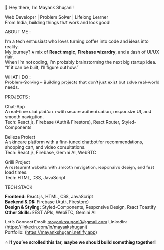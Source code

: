 👋 Hey there, I'm Mayank Shugani!

Web Developer | Problem Solver | Lifelong Learner  
From India, building things that work and look good!  

ABOUT ME :

I’m a tech enthusiast who loves turning coffee into code and ideas into reality.  
My journey? A mix of **React magic**, **Firebase wizardry**, and a dash of UI/UX flair.  
When I’m not coding, I’m probably brainstorming the next big startup idea.  
“If it can be built, I’ll figure out how.”

WHAT I DO :  
Problem-Solving – Building projects that don’t just exist but solve real-world needs.


PROJECTS : 

Chat-App  
A real-time chat platform with secure authentication, responsive UI, and smooth navigation.  
Tech: React.js, Firebase (Auth & Firestore), React Router, Styled-Components  

Belleza Project  
A skincare platform with a fine-tuned chatbot for recommendations, shopping cart, and video consultations.  
Tech: React.js, Firebase, Gemini AI, WebRTC  

Grilli Project  
A restaurant website with smooth navigation, responsive design, and fast load times.  
Tech: HTML, CSS, JavaScript  

TECH STACK

**Frontend:** React.js, HTML, CSS, JavaScript  
**Backend & DB:** Firebase (Auth, Firestore)  
**Design & Styling:** Styled-Components, Responsive Design, React Toastify  
**Other Skills:** REST APIs, WebRTC, Gemini AI  

Let’s Connect
Email: mayankshugani3@gmail.com
LinkedIn: (https://linkedin.com/in/mayankshugani)  
Portfolio: (https://mayankshugani.netlify.app)  

⭐ **If you’ve scrolled this far, maybe we should build something together!**
